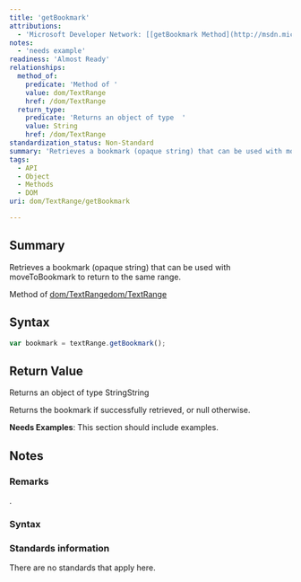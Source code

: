 ```yaml
---
title: 'getBookmark'
attributions:
  - 'Microsoft Developer Network: [[getBookmark Method](http://msdn.microsoft.com/en-us/library/ie/ms536432(v=vs.85).aspx) Article]'
notes:
  - 'needs example'
readiness: 'Almost Ready'
relationships:
  method_of:
    predicate: 'Method of '
    value: dom/TextRange
    href: /dom/TextRange
  return_type:
    predicate: 'Returns an object of type  '
    value: String
    href: /dom/TextRange
standardization_status: Non-Standard
summary: 'Retrieves a bookmark (opaque string) that can be used with moveToBookmark to return to the same range.'
tags:
  - API
  - Object
  - Methods
  - DOM
uri: dom/TextRange/getBookmark

---
```

## Summary

Retrieves a bookmark (opaque string) that can be used with moveToBookmark to return to the same range.

Method of [dom/TextRange](/dom/TextRange)[dom/TextRange](/dom/TextRange)

## Syntax

``` js
var bookmark = textRange.getBookmark();
```

## Return Value

Returns an object of type StringString

Returns the bookmark if successfully retrieved, or null otherwise.

**Needs Examples**: This section should include examples.

## Notes

### Remarks

.

### Syntax

### Standards information

There are no standards that apply here.
